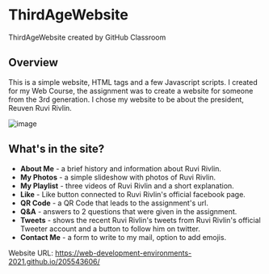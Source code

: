 # ThirdAgeWebsite
ThirdAgeWebsite created by GitHub Classroom

## Overview
This is a simple website, HTML tags and a few Javascript scripts.
I created for my Web Course, the assignment was to create a website for someone from the 3rd generation.
I chose my website to be about the president, Reuven Ruvi Rivlin.

![image](https://user-images.githubusercontent.com/62620992/113936622-b0e2af00-9800-11eb-8207-13704329db6e.png)

## What's in the site?

* **About Me** - a brief history and information about Ruvi Rivlin.
* **My Photos** - a simple slideshow with photos of Ruvi Rivlin.
* **My Playlist** - three videos of Ruvi Rivlin and a short explanation.
* **Like** - Like button connected to Ruvi Rivlin's official facebook page.
* **QR Code** - a QR Code that leads to the assignment's url.
* **Q&A** - answers to 2 questions that were given in the assignment.
* **Tweets** - shows the recent Ruvi Rivlin's tweets from Ruvi Rivlin's official Tweeter account and a button to follow him on twitter.
* **Contact Me** - a form to write to my mail, option to add emojis.

Website URL:
https://web-development-environments-2021.github.io/205543606/
